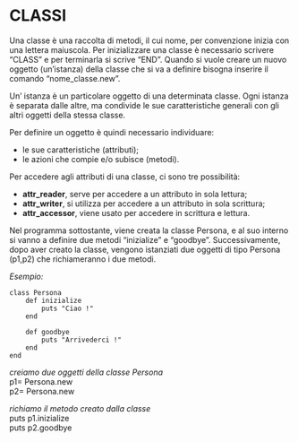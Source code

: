 ﻿# CLASSI      
     
Una classe è una raccolta di metodi, il cui nome, per convenzione inizia 
con una lettera maiuscola. Per inizializzare una classe è necessario 
scrivere “CLASS” e per terminarla si scrive “END”.  Quando si vuole 
creare un nuovo oggetto (un’istanza) della classe che si va a definire
bisogna inserire il comando “nome_classe.new”.      
       
Un’ istanza è un particolare oggetto di una determinata classe. 
Ogni istanza è separata dalle altre, ma condivide le sue caratteristiche 
generali con gli altri oggetti della stessa classe.       
			
Per definire un oggetto è quindi necessario individuare:       
* le sue caratteristiche (attributi);
* le azioni che compie e/o subisce (metodi).
       
Per accedere agli attributi  di una classe, ci sono tre possibilità:     
* **attr_reader**, serve per accedere a un attributo in sola lettura;  
* **attr_writer**, si utilizza per accedere a un attributo in sola scrittura;
* **attr_accessor**, viene usato per accedere in scrittura e lettura.
        
Nel programma sottostante, viene creata la classe Persona, e al suo 
interno si vanno a definire due metodi “inizialize” e “goodbye”. 
Successivamente,  dopo aver creato la classe, vengono istanziati 
due oggetti di tipo Persona (p1,p2) che richiameranno i due metodi.     
      
*Esempio:*    
      
	class Persona      
		def inizialize    
			puts "Ciao !"    
		end    
       		
		def goodbye    
			puts "Arrivederci !"     
		end    
	end     
		
*creiamo due oggetti della classe Persona*      
		p1= Persona.new    
		p2= Persona.new     
      
*richiamo il metodo creato dalla classe*      
		puts p1.inizialize    
		puts p2.goodbye     